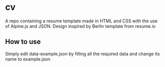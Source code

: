 # cv
A repo containing a resume template made in HTML and CSS with the use of Alpine.js and JSON.
Design inspired by Berlin template from resume.io

## How to use
Simply edit data-example.json by filling all the required data and change its name to example.json
